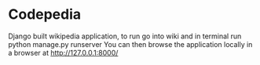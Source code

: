 # Codepedia

Django built wikipedia application,
to run go into wiki and in terminal run 
python manage.py runserver
You can then browse the application locally in a browser at http://127.0.0.1:8000/

